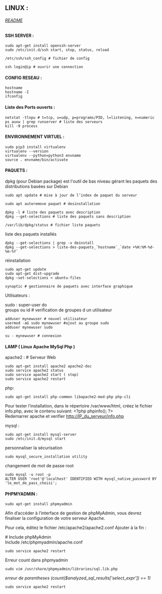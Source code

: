
LINUX :
----------------------------------------------------------------------------------------------------
   ###### [README](/README.md) 
#### SSH SERVER :

    sudo apt-get install openssh-server
    sudo /etc/init.d/ssh start, stop, status, reload

    /etc/ssh/ssh_config # fichier de config

    ssh login@ip # ouvrir une connection

#### CONFIG RESEAU :

    hostname
    hostname -I
    ifconfig

#### Liste des Ports ouverts :

    netstat -tlnpu # t=tcp, u=udp, p=programs/PID, l=listening, n=numeric  
    ps auxw | grep runserver # liste des serveurs
    kill -9 process

#### ENVIRONNEMENT VIRTUEL :

    sudo pip3 install virtualenv
    virtualenv --version
    virtualenv --python=python3 envname
    source . envname/bin/activate

#### PAQUETS :

dpkg (pour Debian package) est l'outil de bas niveau gérant les paquets
des distributions basées sur Debian

    sudo apt update # mise à jour de l’index de paquet du serveur

    sudo apt autoremove paquet # desinstallation

    dpkg -l # liste des paquets avec description
    dpkg --get-selections # liste des paquets sans description

    /var/lib/dpkg/status # fichier liste paquets

liste des paquets installés

    dpkg --get-selections | grep -v deinstall
    dpkg --get-selections > liste-des-paquets_`hostname`_`date +%H:%M-%d-%m-%Y`

réinstallation

    sudo apt-get update
    sudo apt-get dist-upgrade
    dpkg –set-selections < ubuntu-files

    synaptic # gestionnaire de paquets avec interface graphique

Utilisateurs :

 sudo : super-user do  
 groups ou id # verification de groupes d un utilisateur

    adduser mynewuser # nouvel utilisateur
    usermod -aG sudo mynewuser #ajout au groupe sudo
    adduser mynewuser sudo

    su - mynewuser # connexion

#### LAMP ( Linux Apache MySql Php )

apache2 : # Serveur Web

    sudo apt-get install apache2 apache2-doc
    sudo service apache2 status
    sudo service apache2 start ( stop)
    sudo service apache2 restart

php:

    sudo apt-get install php-common libapache2-mod-php php-cli
    
Pour tester l’installation, dans le répertoire /var/www/html, créez le fichier info.php, 
avec le contenu suivant:  \<?php phpinfo();  ?>  
Redemarrer apache et verifier  <http://IP_du_serveur/info.php> 

mysql :

    sudo apt-get install mysql-server
    sudo /etc/init.d/mysql start

personnaliser la sécurisation

    sudo mysql_secure_installation utility

changement de mot de passe root

    sudo mysql -u root -p
    ALTER USER 'root'@'localhost' IDENTIFIED WITH mysql_native_password BY 'le_mot_de_pass_choisi';

#### PHPMYADMIN :

    sudo apt-get install phpmyadmin

Afin d’accéder à l’interface de gestion de phpMyAdmin, vous devrez finaliser la configuration
de votre serveur Apache.  

Pour cela, éditez le fichier /etc/apache2/apache2.conf
Ajouter à la fin :

\# Include phpMyAdmin  
Include /etc/phpmyadmin/apache.conf  

    sudo service apache2 restart

Erreur count dans phpmyadmin

    sudo vim /usr/share/phpmyadmin/libraries/sql.lib.php
    
*erreur de parentheses (count($analyzed_sql_results['select_expr']) == 1)*

    sudo service apache2 restart
    












